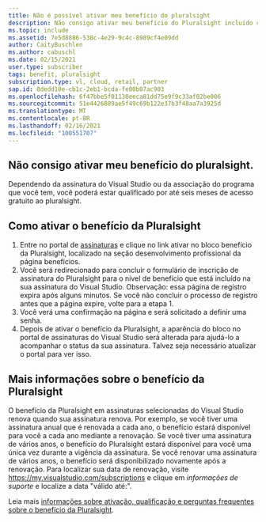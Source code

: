 ```yaml
---
title: Não é possível ativar meu benefício do pluralsight
description: Não consigo ativar meu benefício do Pluralsight incluído com minha assinatura do Visual Studio?
ms.topic: include
ms.assetid: 7e5d8886-538c-4e29-9c4c-8989cf4e09dd
author: CaityBuschlen
ms.author: cabuschl
ms.date: 02/15/2021
user.type: subscriber
tags: benefit, pluralsight
subscription.type: vl, cloud, retail, partner
sap.id: 8dedd10e-cb1c-2eb1-bcda-fe00b07ac903
ms.openlocfilehash: 6f47bbe5f01130eeca81dd75e9f9c33af02be006
ms.sourcegitcommit: 51e4426889ae5f49c69b122e37b3f48aa7a3925d
ms.translationtype: MT
ms.contentlocale: pt-BR
ms.lasthandoff: 02/16/2021
ms.locfileid: "100551707"
---
```

## <a name="im-unable-to-activate-my-pluralsight-benefit"></a>Não consigo ativar meu benefício do pluralsight.

Dependendo da assinatura do Visual Studio ou da associação do programa que você tem, você poderá estar qualificado por até seis meses de acesso gratuito ao pluralsight.  

## <a name="how-to-activate-your-pluralsight-benefit"></a>Como ativar o benefício da Pluralsight
  
1. Entre no portal de [assinaturas](https://my.visualstudio.com/benefits) e clique no link ativar no bloco benefício da Pluralsight, localizado na seção desenvolvimento profissional da página benefícios. 
1. Você será redirecionado para concluir o formulário de inscrição de assinatura do Pluralsight para o nível de benefício que está incluído na sua assinatura do Visual Studio. Observação: essa página de registro expira após alguns minutos. Se você não concluir o processo de registro antes que a página expire, volte para a etapa 1. 
1. Você verá uma confirmação na página e será solicitado a definir uma senha. 
1. Depois de ativar o benefício da Pluralsight, a aparência do bloco no portal de assinaturas do Visual Studio será alterada para ajudá-lo a acompanhar o status da sua assinatura. Talvez seja necessário atualizar o portal para ver isso. 

## <a name="more-information-about-the-pluralsight-benefit"></a>Mais informações sobre o benefício da Pluralsight
O benefício da Pluralsight em assinaturas selecionadas do Visual Studio renova quando sua assinatura renova. Por exemplo, se você tiver uma assinatura anual que é renovada a cada ano, o benefício estará disponível para você a cada ano mediante a renovação. Se você tiver uma assinatura de vários anos, o benefício do Pluralsight estará disponível para você uma única vez durante a vigência da assinatura.  Se você renovar uma assinatura de vários anos, o benefício será disponibilizado novamente após a renovação.  Para localizar sua data de renovação, visite <https://my.visualstudio.com/subscriptions> e clique em *informações de suporte* e localize a data "válido até:". 

Leia mais [informações sobre ativação, qualificação e perguntas frequentes sobre o benefício da Pluralsight](https://docs.microsoft.com/visualstudio/subscriptions/vs-pluralsight).  